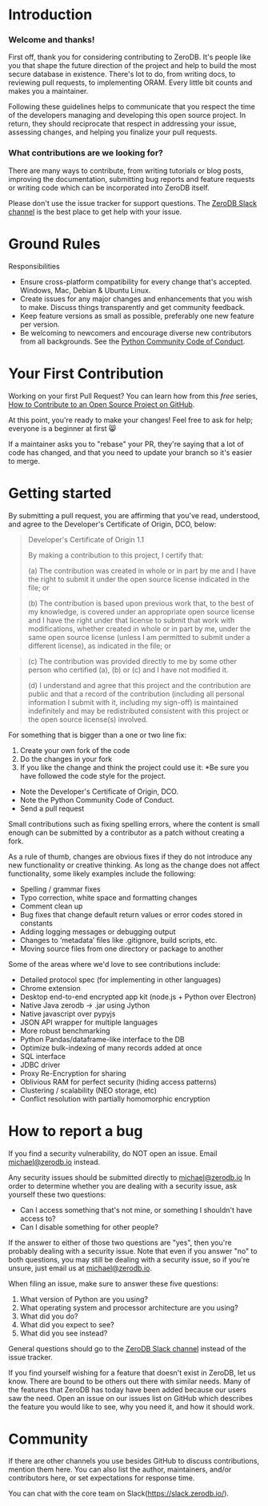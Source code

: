 # Introduction

### Welcome and thanks!

First off, thank you for considering contributing to ZeroDB. It's people like you that shape the future direction of the project and help to build the most secure database in existence. There's lot to do, from writing docs, to reviewing pull requests, to implementing ORAM. Every little bit counts and makes you a maintainer.

Following these guidelines helps to communicate that you respect the time of the developers managing and developing this open source project. In return, they should reciprocate that respect in addressing your issue, assessing changes, and helping you finalize your pull requests.

### What contributions are we looking for?

There are many ways to contribute, from writing tutorials or blog posts, improving the documentation, submitting bug reports and feature requests or writing code which can be incorporated into ZeroDB itself.

Please don't use the issue tracker for support questions. The [ZeroDB Slack channel](https://slack.zerodb.io/) is the best place to get help with your issue.

# Ground Rules
Responsibilities
* Ensure cross-platform compatibility for every change that's accepted. Windows, Mac, Debian & Ubuntu Linux.
* Create issues for any major changes and enhancements that you wish to make. Discuss things transparently and get community feedback.
* Keep feature versions as small as possible, preferably one new feature per version.
* Be welcoming to newcomers and encourage diverse new contributors from all backgrounds. See the [Python Community Code of Conduct](https://www.python.org/psf/codeofconduct/).

# Your First Contribution
Working on your first Pull Request? You can learn how from this *free* series, [How to Contribute to an Open Source Project on GitHub](https://egghead.io/series/how-to-contribute-to-an-open-source-project-on-github).

At this point, you're ready to make your changes! Feel free to ask for help; everyone is a beginner at first :smile_cat:

If a maintainer asks you to "rebase" your PR, they're saying that a lot of code has changed, and that you need to update your branch so it's easier to merge.

# Getting started
By submitting a pull request, you are affirming that you've read, understood, and agree to the Developer's Certificate of Origin, DCO, below:

> Developer's Certificate of Origin 1.1
> 
> By making a contribution to this project, I certify that:
> 
> (a) The contribution was created in whole or in part by me and I
>     have the right to submit it under the open source license
>     indicated in the file; or
> 
> (b) The contribution is based upon previous work that, to the best
>     of my knowledge, is covered under an appropriate open source
>     license and I have the right under that license to submit that
>     work with modifications, whether created in whole or in part
>     by me, under the same open source license (unless I am
>     permitted to submit under a different license), as indicated
>     in the file; or

> (c) The contribution was provided directly to me by some other
>     person who certified (a), (b) or (c) and I have not modified
>     it.
> 
> (d) I understand and agree that this project and the contribution
>     are public and that a record of the contribution (including all
>     personal information I submit with it, including my sign-off) is
>     maintained indefinitely and may be redistributed consistent with
>     this project or the open source license(s) involved.


For something that is bigger than a one or two line fix:
1. Create your own fork of the code
2. Do the changes in your fork
3. If you like the change and think the project could use it:
  *Be sure you have followed the code style for the project.
  * Note the Developer's Certificate of Origin, DCO.
  * Note the Python Community Code of Conduct.
  * Send a pull request

Small contributions such as fixing spelling errors, where the content is small enough can be submitted by a contributor as a patch without creating a fork.

As a rule of thumb, changes are obvious fixes if they do not introduce any new functionality or creative thinking. As long as the change does not affect functionality, some likely examples include the following:
* Spelling / grammar fixes
* Typo correction, white space and formatting changes
* Comment clean up
* Bug fixes that change default return values or error codes stored in constants
* Adding logging messages or debugging output
* Changes to ‘metadata’ files like .gitignore, build scripts, etc.
* Moving source files from one directory or package to another

Some of the areas where we'd love to see contributions include:
* Detailed protocol spec (for implementing in other languages)
* Chrome extension
* Desktop end-to-end encrypted app kit (node.js + Python over Electron)
* Native Java zerodb -> .jar using Jython
* Native javascript over pypyjs
* JSON API wrapper for multiple languages
* More robust benchmarking
* Python Pandas/dataframe-like interface to the DB
* Optimize bulk-indexing of many records added at once
* SQL interface
* JDBC driver
* Proxy Re-Encryption for sharing
* Oblivious RAM for perfect security (hiding access patterns)
* Clustering / scalability (NEO storage, etc)
* Conflict resolution with partially homomorphic encryption

# How to report a bug
If you find a security vulnerability, do NOT open an issue. Email michael@zerodb.io instead.

Any security issues should be submitted directly to michael@zerodb.io
In order to determine whether you are dealing with a security issue, ask yourself these two questions:
* Can I access something that's not mine, or something I shouldn't have access to?
* Can I disable something for other people?

If the answer to either of those two questions are "yes", then you're probably dealing with a security issue. Note that even if you answer "no" to both questions, you may still be dealing with a security issue, so if you're unsure, just email us at michael@zerodb.io.

When filing an issue, make sure to answer these five questions:

1. What version of Python are you using?
2. What operating system and processor architecture are you using?
3. What did you do?
4. What did you expect to see?
5. What did you see instead?

General questions should go to the [ZeroDB Slack channel](https://slack.zerodb.io/) instead of the issue tracker.

If you find yourself wishing for a feature that doesn't exist in ZeroDB, let us know. There are bound to be others out there with similar needs. Many of the features that ZeroDB has today have been added because our users saw the need. Open an issue on our issues list on GitHub which describes the feature you would like to see, why you need it, and how it should work.

# Community
If there are other channels you use besides GitHub to discuss contributions, mention them here. You can also list the author, maintainers, and/or contributors here, or set expectations for response time.

You can chat with the core team on Slack(https://slack.zerodb.io/).
